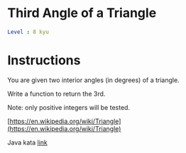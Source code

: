 # Third Angle of a Triangle

```yaml
Level : 8 kyu
```

# Instructions

You are given two interior angles (in degrees) of a triangle.

Write a function to return the 3rd.

Note: only positive integers will be tested.

[https://en.wikipedia.org/wiki/Triangle](https://en.wikipedia.org/wiki/Triangle)

Java kata [link](https://www.codewars.com/kata/5a023c426975981341000014/train/java)